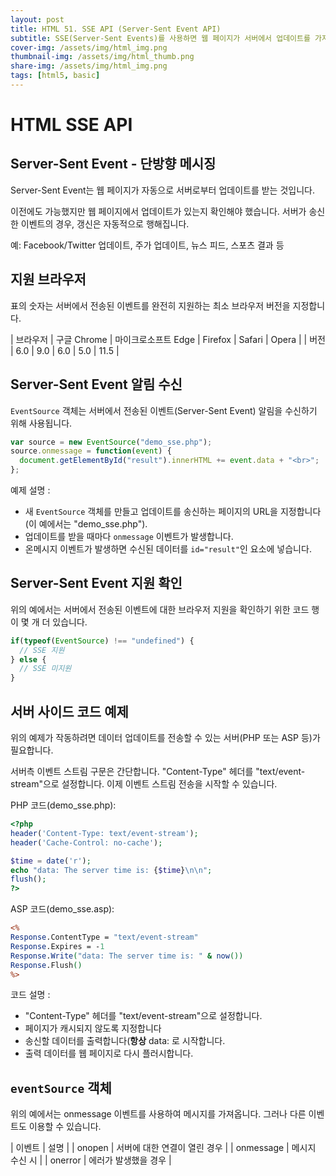 ```yaml
---
layout: post
title: HTML 51. SSE API (Server-Sent Event API)
subtitle: SSE(Server-Sent Events)를 사용하면 웹 페이지가 서버에서 업데이트를 가져올 수 있습니다.
cover-img: /assets/img/html_img.png
thumbnail-img: /assets/img/html_thumb.png
share-img: /assets/img/html_img.png
tags: [html5, basic]
---
```


# HTML SSE API

## Server-Sent Event - 단방향 메시징

Server-Sent Event는 웹 페이지가 자동으로 서버로부터 업데이트를 받는 것입니다.

이전에도 가능했지만 웹 페이지에서 업데이트가 있는지 확인해야 했습니다. 서버가 송신한 이벤트의 경우, 갱신은 자동적으로 행해집니다.

예: Facebook/Twitter 업데이트, 주가 업데이트, 뉴스 피드, 스포츠 결과 등

## 지원 브라우저

표의 숫자는 서버에서 전송된 이벤트를 완전히 지원하는 최소 브라우저 버전을 지정합니다.

| 브라우저 | 구글 Chrome | 마이크로소프트 Edge | Firefox | Safari | Opera |
| 버전 | 6.0 | 9.0 | 6.0 | 5.0 | 11.5 |

## Server-Sent Event 알림 수신

```EventSource``` 객체는 서버에서 전송된 이벤트(Server-Sent Event) 알림을 수신하기 위해 사용됩니다.

```javascript
var source = new EventSource("demo_sse.php");
source.onmessage = function(event) {
  document.getElementById("result").innerHTML += event.data + "<br>";
};
```

예제 설명 :

+ 새 ```EventSource``` 객체를 만들고 업데이트를 송신하는 페이지의 URL을 지정합니다(이 예에서는 "demo_sse.php").
+ 업데이트를 받을 때마다 ```onmessage``` 이벤트가 발생합니다.
+ 온메시지 이벤트가 발생하면 수신된 데이터를 ```id="result"```인 요소에 넣습니다.

## Server-Sent Event 지원 확인

위의 예에서는 서버에서 전송된 이벤트에 대한 브라우저 지원을 확인하기 위한 코드 행이 몇 개 더 있습니다.

```javascript
if(typeof(EventSource) !== "undefined") {
  // SSE 지원
} else {
  // SSE 미지원
}
```

## 서버 사이드 코드 예제

위의 예제가 작동하려면 데이터 업데이트를 전송할 수 있는 서버(PHP 또는 ASP 등)가 필요합니다.

서버측 이벤트 스트림 구문은 간단합니다. "Content-Type" 헤더를 "text/event-stream"으로 설정합니다. 이제 이벤트 스트림 전송을 시작할 수 있습니다.

PHP 코드(demo_sse.php):

```php
<?php
header('Content-Type: text/event-stream');
header('Cache-Control: no-cache');

$time = date('r');
echo "data: The server time is: {$time}\n\n";
flush();
?>
```

ASP 코드(demo_sse.asp):

```asp
<%
Response.ContentType = "text/event-stream"
Response.Expires = -1
Response.Write("data: The server time is: " & now())
Response.Flush()
%>
```

코드 설명 :

+ "Content-Type" 헤더를 "text/event-stream"으로 설정합니다.
+ 페이지가 캐시되지 않도록 지정합니다
+ 송신할 데이터를 출력합니다(**항상** data: 로 시작합니다.
+ 출력 데이터를 웹 페이지로 다시 플러시합니다.

## ```eventSource``` 객체

위의 예에서는 onmessage 이벤트를 사용하여 메시지를 가져옵니다. 그러나 다른 이벤트도 이용할 수 있습니다.

| 이벤트 | 설명 |
| onopen | 서버에 대한 연결이 열린 경우 |
| onmessage | 메시지 수신 시 |
| onerror | 에러가 발생했을 경우 |
